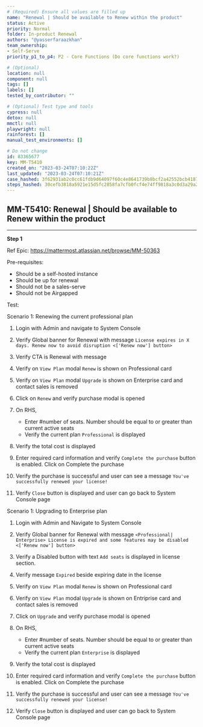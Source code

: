 ```yaml
---
# (Required) Ensure all values are filled up
name: "Renewal | Should be available to Renew within the product"
status: Active
priority: Normal
folder: In-product Renewal
authors: "@yasserfaraazkhan"
team_ownership: 
- Self-Serve
priority_p1_to_p4: P2 - Core Functions (Do core functions work?)

# (Optional)
location: null
component: null
tags: []
labels: []
tested_by_contributor: ""

# (Optional) Test type and tools
cypress: null
detox: null
mmctl: null
playwright: null
rainforest: []
manual_test_environments: []

# Do not change
id: 83365677
key: MM-T5410
created_on: "2023-03-24T07:10:22Z"
last_updated: "2023-03-24T07:10:21Z"
case_hashed: 3f62931ab2c0cc61fdb9d64097f60c4e8641739b8bcf2a42552bcb4187fcbf14abce31c499c2c059a609a198f90f4c3e
steps_hashed: 30cefb3818a5921e15d5fc2858fa7cfb0fcf4e74ff9818a3c0d3a29a22b391489b817e0eba4a61203d30a879473ad01d
---
```


<!-- (Auto-generated) Based on frontmatter's "key" and "name" -->

## MM-T5410: Renewal | Should be available to Renew within the product

---

**Step 1**

Ref Epic: <https://mattermost.atlassian.net/browse/MM-50363>

Pre-requisites:

- Should be a self-hosted instance
- Should be up for renewal
- Should not be a sales-serve
- Should not be Airgapped

Test:

Scenario 1: Renewing the current professional plan

1. Login with Admin and navigate to System Console

2. Verify Global banner for Renewal with message `License expires in X days. Renew now to avoid disruption <['Renew now'] button>`

3. Verify CTA is Renewal with message

4. Verify on `View Plan` modal `Renew` is shown on Professional card

5. Verify on `View Plan` modal `Upgrade` is shown on Enterprise card and contact sales is removed

6. Click on `Renew` and verify purchase modal is opened

7. On RHS,

   - Enter #number of seats. Number should be equal to or greater than current active seats
   - Verify the current plan `Professional` is displayed

8. Verify the total cost is displayed

9. Enter required card information and verify `Complete the purchase` button is enabled. Click on Complete the purchase

10. Verify the purchase is successful and user can see a message `You've successfully renewed your license!`

11. Verify `Close` button is displayed and user can go back to System Console page

Scenario 1: Upgrading to Enterprise plan

1. Login with Admin and Navigate to System Console

2. Verify Global banner for Renewal with message `<Professional| Enterprise> License is expired and some features may be disabled <['Renew now'] button>`

3. Verify a Disabled button with text `Add seats` is displayed in license section.

4. Verify message `Expired` beside expiring date in the license

5. Verify on `View Plan` modal `Renew` is shown on Professional card

6. Verify on `View Plan` modal `Upgrade` is shown on Entriprise card and contact sales is removed

7. Click on `Upgrade` and verify purchase modal is opened

8. On RHS,

   - Enter #number of seats. Number should be equal to or greater than current active seats
   - Verify the current plan `Enterprise` is displayed

9. Verify the total cost is displayed

10. Enter required card information and verify `Complete the purchase` button is enabled. Click on Complete the purchase

11. Verify the purchase is successful and user can see a message `You've successfully renewed your license!`

12. Verify `Close` button is displayed and user can go back to System Console page

